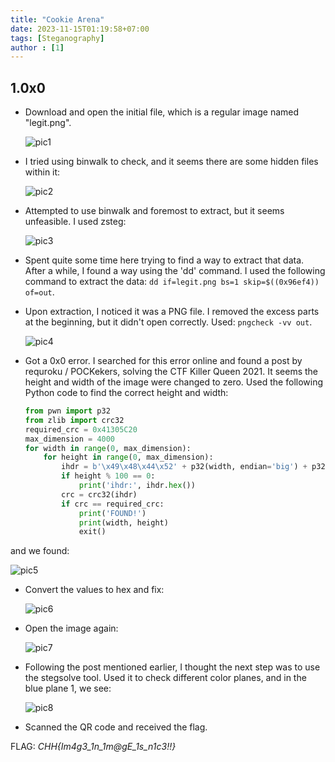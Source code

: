 ```yaml
---
title: "Cookie Arena"
date: 2023-11-15T01:19:58+07:00
tags: [Steganography]
author : [1]
---
```


## 1.0x0
- Download and open the initial file, which is a regular image named "legit.png".

  ![pic1](/assets/posts/Cookie-Arena/legit.png)
- I tried using binwalk to check, and it seems there are some hidden files within it:

  ![pic2](/assets/posts/Cookie-Arena/image.png)
- Attempted to use binwalk and foremost to extract, but it seems unfeasible. I used zsteg:

  ![pic3](/assets/posts/Cookie-Arena/offset.png)
- Spent quite some time here trying to find a way to extract that data. After a while, I found a way using the 'dd' command. I used the following command to extract the data: `dd if=legit.png bs=1 skip=$((0x96ef4)) of=out`.
- Upon extraction, I noticed it was a PNG file. I removed the excess parts at the beginning, but it didn't open correctly. Used: `pngcheck -vv out`.

  ![pic4](/assets/posts/Cookie-Arena/pngcheck.png)
- Got a 0x0 error. I searched for this error online and found a post by requroku / POCKekers, solving the CTF Killer Queen 2021. It seems the height and width of the image were changed to zero. Used the following Python code to find the correct height and width:

    ```python
    from pwn import p32
    from zlib import crc32
    required_crc = 0x41305C20
    max_dimension = 4000
    for width in range(0, max_dimension):
        for height in range(0, max_dimension):
            ihdr = b'\x49\x48\x44\x52' + p32(width, endian='big') + p32(height, endian='big') + b'\x08\x06\x00\x00\x00'
            if height % 100 == 0:
                print('ihdr:', ihdr.hex())
            crc = crc32(ihdr)
            if crc == required_crc:
                print('FOUND!')
                print(width, height)
                exit()
    ```

and we found:

  ![pic5](/assets/posts/Cookie-Arena/value.png)
- Convert the values to hex and fix:

  ![pic6](/assets/posts/Cookie-Arena/changehex.png)
- Open the image again:

  ![pic7](/assets/posts/Cookie-Arena/donepng.png)
- Following the post mentioned earlier, I thought the next step was to use the stegsolve tool. Used it to check different color planes, and in the blue plane 1, we see:

  ![pic8](/assets/posts/Cookie-Arena/flag.png)
- Scanned the QR code and received the flag.

FLAG: *CHH{Im4g3_1n_1m@gE_1s_n1c3!!}*